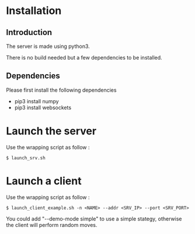 # Installation

## Introduction

The server is made using python3.

There is no build needed but a few dependencies to be installed.

## Dependencies

Please first install the following dependencies
- pip3 install numpy
- pip3 install websockets

# Launch the server

Use the wrapping script as follow :

```console
$ launch_srv.sh
```

# Launch a client

Use the wrapping script as follow :

```console
$ launch_client_example.sh -n <NAME> --addr <SRV_IP> --port <SRV_PORT>
```

You could add "--demo-mode simple" to use a simple stategy, otherwise the client will perform random moves.
